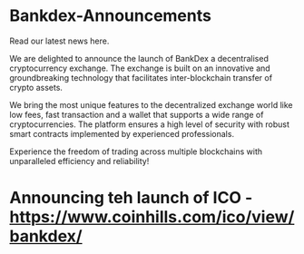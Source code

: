 # Bankdex-Announcements
Read our latest news here.

We are delighted to announce the launch of BankDex a decentralised cryptocurrency exchange. The exchange is built on an innovative and groundbreaking technology that facilitates inter-blockchain transfer of crypto assets. 

We bring the most unique features to the decentralized exchange world like low fees, fast transaction and a wallet that supports a wide range of cryptocurrencies. The platform ensures a high level of security with robust smart contracts implemented by experienced professionals.

Experience the freedom of trading across multiple blockchains with unparalleled efficiency and reliability!

# Announcing teh launch of ICO - https://www.coinhills.com/ico/view/bankdex/
